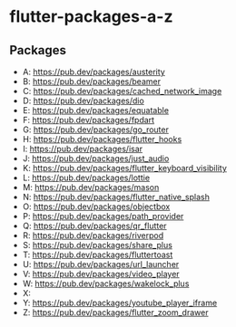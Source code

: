 # flutter-packages-a-z

## Packages

- A: https://pub.dev/packages/austerity
- B: https://pub.dev/packages/beamer
- C: https://pub.dev/packages/cached_network_image
- D: https://pub.dev/packages/dio
- E: https://pub.dev/packages/equatable
- F: https://pub.dev/packages/fpdart
- G: https://pub.dev/packages/go_router
- H: https://pub.dev/packages/flutter_hooks
- I: https://pub.dev/packages/isar
- J: https://pub.dev/packages/just_audio
- K: https://pub.dev/packages/flutter_keyboard_visibility
- L: https://pub.dev/packages/lottie
- M: https://pub.dev/packages/mason
- N: https://pub.dev/packages/flutter_native_splash
- O: https://pub.dev/packages/objectbox
- P: https://pub.dev/packages/path_provider
- Q: https://pub.dev/packages/qr_flutter
- R: https://pub.dev/packages/riverpod
- S: https://pub.dev/packages/share_plus
- T: https://pub.dev/packages/fluttertoast
- U: https://pub.dev/packages/url_launcher
- V: https://pub.dev/packages/video_player
- W: https://pub.dev/packages/wakelock_plus
- X:
- Y: https://pub.dev/packages/youtube_player_iframe
- Z: https://pub.dev/packages/flutter_zoom_drawer
